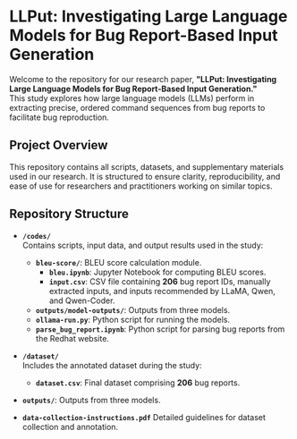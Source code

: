 # LLPut: Investigating Large Language Models for Bug Report-Based Input Generation

Welcome to the repository for our research paper, **"LLPut: Investigating Large Language Models for Bug Report-Based Input Generation."**  
This study explores how large language models (LLMs) perform in extracting precise, ordered command sequences from bug reports to facilitate bug reproduction.  

## Project Overview  

This repository contains all scripts, datasets, and supplementary materials used in our research. It is structured to ensure clarity, reproducibility, and ease of use for researchers and practitioners working on similar topics.

## Repository Structure  

- **`/codes/`**  
  Contains scripts, input data, and output results used in the study:  
  - **`bleu-score/`**: BLEU score calculation module.  
    - **`bleu.ipynb`**: Jupyter Notebook for computing BLEU scores.  
    - **`input.csv`**: CSV file containing **206** bug report IDs, manually extracted inputs, and inputs recommended by LLaMA, Qwen, and Qwen-Coder.
  - **`outputs/model-outputs/`**: Outputs from three models.
  - **`ollama-run.py`**: Python script for running the models.
  - **`parse_bug_report.ipynb`**: Python script for parsing bug reports from the Redhat website.

- **`/dataset/`**  
  Includes the annotated dataset during the study:
  - **`dataset.csv`**: Final dataset comprising **206** bug reports.  

- **`outputs/`**: Outputs from three models.

- **`data-collection-instructions.pdf`**
  Detailed guidelines for dataset collection and annotation.  
